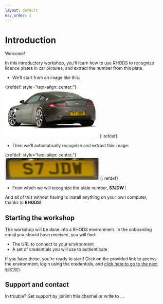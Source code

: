 ```yaml
---
layout: default
nav_order: 1
---
```


# Introduction

Welcome!

In this introductory workshop, you'll learn how to use RHODS to recognize licence plates in car pictures, and extract the number from this plate.

* We'll start from an image like this:

{:refdef: style="text-align: center;"}
![alt text](./assets/img/car.png "Original car image")
{: refdef}

* Then we'll automatically recognize and extract this image:

{:refdef: style="text-align: center;"}
![alt text](./assets/img/plate.png "Extracted plate image")
{: refdef}

* From which we will recognize the plate number, **S7JDW** !

And all of this without having to install anything on your own computer, thanks to **RHODS**!

## Starting the workshop

The workshop will be done into a RHODS environment. In the onboarding email you should have received, you will find:

* The URL to connect to your environment
* A set of credentials you will use to authenticate

If you have those, you're ready to start! Click on the provided link to access the environment, login using the credentials, and [click here to go to the next section](step1.html).

## Support and contact

In trouble? Get support by joininn this channel or write to ...
